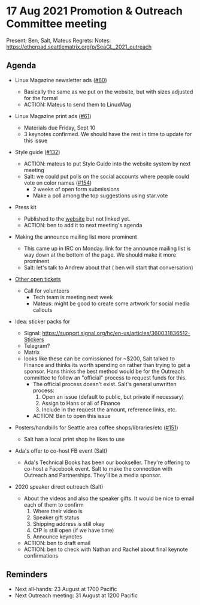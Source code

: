 # 17 Aug 2021 Promotion & Outreach Committee meeting 

Present: Ben, Salt, Mateus
Regrets: 
Notes: https://etherpad.seattlematrix.org/p/SeaGL_2021_outreach 

## Agenda 

* Linux Magazine newsletter ads ([#60](https://github.com/SeaGL/organization/issues/60))
    * Basically the same as we put on the website, but with sizes adjusted for the formal
    * ACTION: Mateus to send them to LinuxMag

* Linux Magazine print ads ([#61](https://github.com/SeaGL/organization/issues/61)) 
    * Materials due  Friday, Sept 10
    * 3 keynotes confirmed. We should have the rest in time to update for this issue

* Style guide ([#132](https://github.com/SeaGL/organization/issues/132)) 
    * ACTION: mateus to put Style Guide into the website system by next meeting
    * Salt: we could put polls on the social accounts where people could vote on color names ([#154](https://github.com/SeaGL/organization/issues/154))
        * 2 weeks of open form submissions
        * Make a poll among the top suggestions using star.vote

* Press kit
    * Published to the [website](https://seagl.org/press) but not linked yet.
    * ACTION: ben to add it to next meeting's agenda


* Making the announce mailing list more prominent
    * This came up in IRC on Monday. link for the announce mailing list is way down at the bottom of the page. We should make it more prominent
    * Salt: let's talk to Andrew about that ( ben will start that conversation)


* [Other open tickets](https://github.com/SeaGL/organization/issues?q=is%3Aissue+is%3Aopen+label%3AOutreach) 
    * Call for volunteers
        * Tech team is meeting next week
         * Mateus: might be good to create some artwork for social media callouts
* Idea: sticker packs for 
    * Signal: https://support.signal.org/hc/en-us/articles/360031836512-Stickers 
    * Telegram? 
    * Matrix 
    * looks like these can be comissioned for ~$200, Salt talked to Finance and thinks its worth spending on rather than trying to get a sponsor. Hans thinks the best method would be for the Outreach committee to follow an "official" process to request funds for this.
       * The official process doesn't exist. Salt's general unwritten process:
           1. Open an issue (default to public, but private if necessary)
           2. Assign to Hans or all of Finance
           3. Include in the request the amount, reference links, etc.
       * ACTION: Ben to open this issue

    
* Posters/handbills for Seattle area coffee shops/libraries/etc ([#151](https://github.com/SeaGL/organization/issues/151))
    - Salt has a local print shop he likes to use

* Ada's offer to co-host FB event (Salt)
    * Ada's Technical Books has been our bookseller. They're offering to co-host a Facebook event. Salt to make the connection with Outreach and Partnerships. They'll be a media sponsor.


* 2020 speaker direct outreach (Salt)
    * About the videos and also the speaker gifts. It would be nice to email each of  them to confirm
        1. Where their video is
        2. Speaker gift status
        3. Shipping address is still okay
        4. CfP is still open (if we have time)
        5. Announce keynotes
    * ACTION: ben to draft email
    * ACTION: ben to check with Nathan and Rachel about final keynote confirmations

## Reminders 

* Next all-hands: 23 August at 1700 Pacific 
* Next Outreach meeting: 31 August at 1200 Pacific
